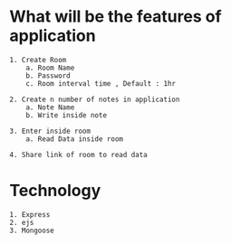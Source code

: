 # What will be the features of application
    1. Create Room
        a. Room Name
        b. Password
        c. Room interval time , Default : 1hr

    2. Create n number of notes in application
        a. Note Name
        b. Write inside note

    3. Enter inside room
        a. Read Data inside room

    4. Share link of room to read data
        
# Technology
    1. Express
    2. ejs
    3. Mongoose